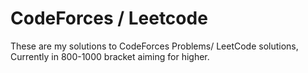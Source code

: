 # CodeForces / Leetcode
These are my solutions to CodeForces Problems/ LeetCode solutions, Currently in 800-1000 bracket aiming for higher.
